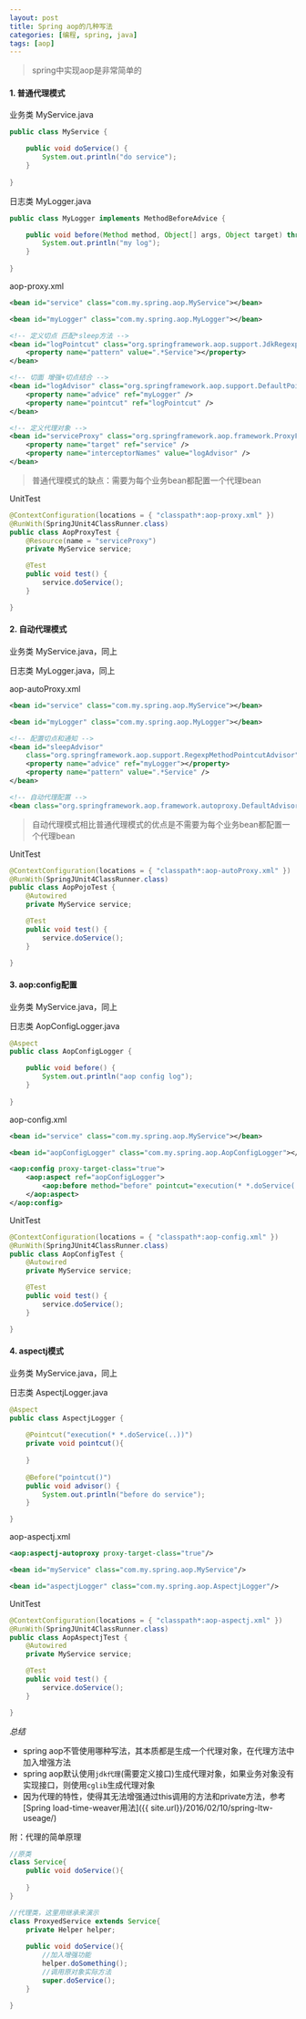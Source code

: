 ```yaml
---
layout: post
title: Spring aop的几种写法
categories: [编程, spring, java]
tags: [aop]
---
```

> spring中实现aop是非常简单的

#### 1. 普通代理模式
业务类 MyService.java
```java
public class MyService {

	public void doService() {
		System.out.println("do service");
	}
	
}
```

日志类 MyLogger.java
```java
public class MyLogger implements MethodBeforeAdvice {

	public void before(Method method, Object[] args, Object target) throws Throwable {
		System.out.println("my log");
	}
	
}
```

aop-proxy.xml
```xml
<bean id="service" class="com.my.spring.aop.MyService"></bean>

<bean id="myLogger" class="com.my.spring.aop.MyLogger"></bean>

<!-- 定义切点 匹配*sleep方法 -->
<bean id="logPointcut" class="org.springframework.aop.support.JdkRegexpMethodPointcut">
    <property name="pattern" value=".*Service"></property>
</bean>

<!-- 切面 增强+切点结合 -->
<bean id="logAdvisor" class="org.springframework.aop.support.DefaultPointcutAdvisor">
    <property name="advice" ref="myLogger" />
    <property name="pointcut" ref="logPointcut" />
</bean>

<!-- 定义代理对象 -->
<bean id="serviceProxy" class="org.springframework.aop.framework.ProxyFactoryBean">
    <property name="target" ref="service" />
    <property name="interceptorNames" value="logAdvisor" />
</bean>
```
> 普通代理模式的缺点：需要为每个业务bean都配置一个代理bean

UnitTest
```java
@ContextConfiguration(locations = { "classpath*:aop-proxy.xml" })
@RunWith(SpringJUnit4ClassRunner.class)
public class AopProxyTest {
	@Resource(name = "serviceProxy")
	private MyService service;

	@Test
	public void test() {
		service.doService();
	}

}
```

#### 2. 自动代理模式
业务类 MyService.java，同上

日志类 MyLogger.java，同上

aop-autoProxy.xml
```xml
<bean id="service" class="com.my.spring.aop.MyService"></bean>

<bean id="myLogger" class="com.my.spring.aop.MyLogger"></bean>

<!-- 配置切点和通知 -->
<bean id="sleepAdvisor"
    class="org.springframework.aop.support.RegexpMethodPointcutAdvisor">
    <property name="advice" ref="myLogger"></property>
    <property name="pattern" value=".*Service" />
</bean>

<!-- 自动代理配置 -->
<bean class="org.springframework.aop.framework.autoproxy.DefaultAdvisorAutoProxyCreator" />
```

> 自动代理模式相比普通代理模式的优点是不需要为每个业务bean都配置一个代理bean

UnitTest
```java
@ContextConfiguration(locations = { "classpath*:aop-autoProxy.xml" })
@RunWith(SpringJUnit4ClassRunner.class)
public class AopPojoTest {
	@Autowired
	private MyService service;

	@Test
	public void test() {
		service.doService();
	}

}
```

#### 3. aop:config配置
业务类 MyService.java，同上

日志类 AopConfigLogger.java
```java
@Aspect
public class AopConfigLogger {

	public void before() {
		System.out.println("aop config log");
	}
	
}
```

aop-config.xml
```xml
<bean id="service" class="com.my.spring.aop.MyService"></bean>

<bean id="aopConfigLogger" class="com.my.spring.aop.AopConfigLogger"></bean>

<aop:config proxy-target-class="true">
    <aop:aspect ref="aopConfigLogger">
        <aop:before method="before" pointcut="execution(* *.doService(..))" />
    </aop:aspect>
</aop:config>
```

UnitTest
```java
@ContextConfiguration(locations = { "classpath*:aop-config.xml" })
@RunWith(SpringJUnit4ClassRunner.class)
public class AopConfigTest {
	@Autowired
	private MyService service;

	@Test
	public void test() {
		service.doService();
	}

}
```

#### 4. aspectj模式
业务类 MyService.java，同上

日志类 AspectjLogger.java
```java
@Aspect
public class AspectjLogger {
	
	@Pointcut("execution(* *.doService(..))")
	private void pointcut(){
		
	}
	
	@Before("pointcut()")
	public void advisor() {
		System.out.println("before do service");
	}

}
```

aop-aspectj.xml
```xml
<aop:aspectj-autoproxy proxy-target-class="true"/>

<bean id="myService" class="com.my.spring.aop.MyService"/>

<bean id="aspectjLogger" class="com.my.spring.aop.AspectjLogger"/>
```

UnitTest
```java
@ContextConfiguration(locations = { "classpath*:aop-aspectj.xml" })
@RunWith(SpringJUnit4ClassRunner.class)
public class AopAspectjTest {
	@Autowired
	private MyService service;

	@Test
	public void test() {
		service.doService();
	}

}
```

*总结*

* spring aop不管使用哪种写法，其本质都是生成一个代理对象，在代理方法中加入增强方法
* spring aop默认使用`jdk代理`(需要定义接口)生成代理对象，如果业务对象没有实现接口，则使用`cglib`生成代理对象
* 因为代理的特性，使得其无法增强通过this调用的方法和private方法，参考[Spring load-time-weaver用法]({{ site.url}}/2016/02/10/spring-ltw-useage/)

附：代理的简单原理
```java
//原类
class Service{
    public void doService(){
        
    }
}

//代理类，这里用继承来演示
class ProxyedService extends Service{
    private Helper helper;
    
    public void doService(){
        //加入增强功能
        helper.doSomething();
        //调用原对象实际方法
        super.doService();
    }
    
}
```

